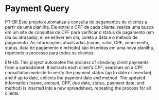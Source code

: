 # Payment Query

PT-BR
Este projeto automatiza a consulta de pagamentos de clientes a partir de uma planilha. Ele extrai o CPF de cada cliente, realiza uma busca em um site de consultas de CPF para verificar o status de pagamento (em dia ou atrasado), e, se estiver em dia, coleta a data e o método de pagamento. As informações atualizadas (nome, valor, CPF, vencimento, status, data de pagamento e método) são inseridas em uma nova planilha, repetindo o processo para todos os clientes.

EN-US
This project automates the process of checking client payments from a spreadsheet. It extracts each client's CPF, searches on a CPF consultation website to verify the payment status (up to date or overdue), and if up to date, collects the payment date and method. The updated information (name, amount, CPF, due date, status, payment date, and method) is inserted into a new spreadsheet, repeating the process for all clients.

